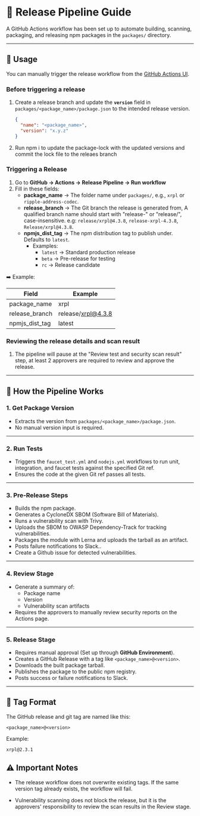 # 🚀 Release Pipeline Guide

A GitHub Actions workflow has been set up to automate building, scanning, packaging, and releasing npm packages in the `packages/` directory.

---

## 🔑 **Usage**

You can manually trigger the release workflow from the [GitHub Actions UI](https://github.com/xrplf/xrpl.js/actions/workflows/release.yml).

### **Before triggering a release**

1. Create a release branch and update the **`version`** field in `packages/<package_name>/package.json` to the intended release version.
   ```json
   {
     "name": "<package_name>",
     "version": "x.y.z"
   }
   ```
2. Run npm i to update the package-lock with the updated versions and commit the lock file to the releaes branch

### **Triggering a Release**

1. Go to **GitHub → Actions → Release Pipeline → Run workflow**
2. Fill in these fields:
   - **package_name** → The folder name under `packages/`, e.g., `xrpl` or `ripple-address-codec`.
   - **release_branch** → The Git branch the release is generated from, A qualified branch name should start with "release-" or "release/", case-insensitive. e.g: `release/xrpl@4.3.8`, `release-xrpl-4.3.8`, `Release/xrpl@4.3.8`.
   - **npmjs_dist_tag** → The npm distribution tag to publish under. Defaults to `latest`.
     - Examples:
       - `latest` → Standard production release
       - `beta` → Pre-release for testing
       - `rc` → Release candidate

➡️ Example:

| Field            | Example               |
|------------------|-----------------------|
| package_name     | xrpl                  |
| release_branch   | release/xrpl@4.3.8    |
| npmjs_dist_tag   | latest                |


### **Reviewing the release details and scan result**

1. The pipeline will pause at the "Review test and security scan result" step, at least 2 approvers are required to review and approve the release.


---

## 🔨 **How the Pipeline Works**

### 1. **Get Package Version**
- Extracts the version from `packages/<package_name>/package.json`.
- No manual version input is required.

---

### 2. **Run Tests**
- Triggers the `faucet_test.yml` and `nodejs.yml` workflows to run unit, integration, and faucet tests against the specified Git ref.
- Ensures the code at the given Git ref passes all tests.

---

### 3. **Pre-Release Steps**
- Builds the npm package.
- Generates a CycloneDX SBOM (Software Bill of Materials).
- Runs a vulnerability scan with Trivy.
- Uploads the SBOM to OWASP Dependency-Track for tracking vulnerabilities.
- Packages the module with Lerna and uploads the tarball as an artifact.
- Posts failure notifications to Slack..
- Create a Github issue for detected vulnerabilities.

---

### 4. **Review Stage**
- Generate a summary of:
  - Package name
  - Version
  - Vulnerability scan artifacts
- Requires the approvers to manually review security reports on the Actions page.

---

### 5. **Release Stage**
- Requires manual approval (Set up through **GitHub Environment**).
- Creates a GitHub Release with a tag like `<package_name>@<version>`.
- Downloads the built package tarball.
- Publishes the package to the public npm registry.
- Posts success or failure notifications to Slack.

---

## 📁 **Tag Format**

The GitHub release and git tag are named like this:

```text
<package_name>@<version>
```

Example:
```
xrpl@2.3.1
```


## ⚠️ **Important Notes**

- The release workflow does not overwrite existing tags. If the same version tag already exists, the workflow will fail.

- Vulnerability scanning does not block the release, but it is the approvers' responsibility to review the scan results in the Review stage.
